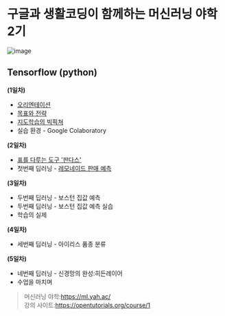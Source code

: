 # 구글과 생활코딩이 함께하는 머신러닝 야학 2기

![image](https://user-images.githubusercontent.com/55734436/103525975-73018200-4ec3-11eb-8dee-d85f9732d11b.png)




## Tensorflow (python)

**(1일차)**
- [오리엔테이션](https://github.com/jaaaamj0711/Machine_learning_yahac/blob/main/day1_orientation.md)
- [목표와 전략](https://github.com/jaaaamj0711/Machine_learning_yahac/blob/main/day1_target.md)
- [지도학습의 빅픽쳐](https://github.com/jaaaamj0711/Machine_learning_yahac/blob/main/day1_target.md)
- 실습 환경 - Google Colaboratory

**(2일차)**
- [표를 다루는 도구 '판다스'](https://github.com/jaaaamj0711/Machine_learning_yahac/blob/main/day1_pandas.md)
- 첫번째 딥러닝 - [레모네이드 판매 예측](https://github.com/jaaaamj0711/Machine_learning_yahac/blob/main/day2_lemon.md)

**(3일차)**
- 두번째 딥러닝 - 보스턴 집값 예측
- 두번째 딥러닝 - 보스턴 집값 예측 실습
- 학습의 실제

**(4일차)**
- 세번째 딥러닝 - 아이리스 품종 분류

**(5일차)**
- 네번째 딥러닝 - 신경망의 완성:히든레이어
- 수업을 마치며


> 머신러닝 야학:https://ml.yah.ac/  
> 강의 사이트:https://opentutorials.org/course/1
